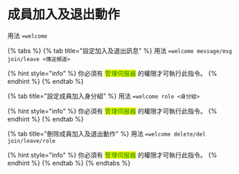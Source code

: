 # 成員加入及退出動作

用法 `=welcome`

{% tabs %}
{% tab title="設定加入及退出訊息" %}
用法 `=welcome message/msg join/leave <傳送頻道>`

{% hint style="info" %}
你必須有 <mark style="color:green;">管理伺服器</mark> 的權限才可執行此指令。
{% endhint %}
{% endtab %}

{% tab title="設定成員加入身分組" %}
用法 `=welcome role <身分組>`

{% hint style="info" %}
你必須有 <mark style="color:green;">管理伺服器</mark> 的權限才可執行此指令。
{% endhint %}
{% endtab %}

{% tab title="刪除成員加入及退出動作" %}
用法 `=welcome delete/del join/leave/role`

{% hint style="info" %}
你必須有 <mark style="color:green;">管理伺服器</mark> 的權限才可執行此指令。
{% endhint %}
{% endtab %}
{% endtabs %}
